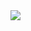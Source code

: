 <a href="#">
  <img align="center" src="https://github-readme-stats.vercel.app/api?username=dennisrogersdev&hide=stars,commits,prs,issues,contribs&count_private=true&show_icons=true" />
</a>
